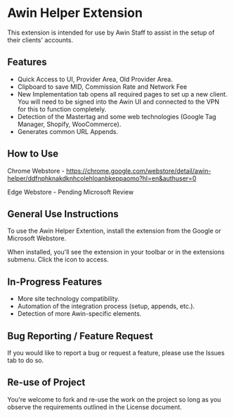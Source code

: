 # Awin Helper Extension
 
This extension is intended for use by Awin Staff to assist in the setup of their clients' accounts.

## Features
- Quick Access to UI, Provider Area, Old Provider Area.
- Clipboard to save MID, Commission Rate and Network Fee
- New Implementation tab opens all required pages to set up a new client. You will need to be signed into the Awin UI and connected to the VPN for this to function completely.
- Detection of the Mastertag and some web technologies (Google Tag Manager, Shopify, WooCommerce).
- Generates common URL Appends.

## How to Use

Chrome Webstore - https://chrome.google.com/webstore/detail/awin-helper/ddfnphknakdknhcolehloanbkeppaomo?hl=en&authuser=0

Edge Webstore - Pending Microsoft Review

## General Use Instructions

To use the Awin Helper Extention, install the extension from the Google or Microsoft Webstore.

When installed, you'll see the extension in your toolbar or in the extensions submenu. Click the icon to access.

## In-Progress Features
- More site technology compatibility.
- Automation of the integration process (setup, appends, etc.).
- Detection of more Awin-specific elements.

## Bug Reporting / Feature Request

If you would like to report a bug or request a feature, please use the Issues tab to do so.

## Re-use of Project

You're welcome to fork and re-use the work on the project so long as you observe the requirements outlined in the License document.
